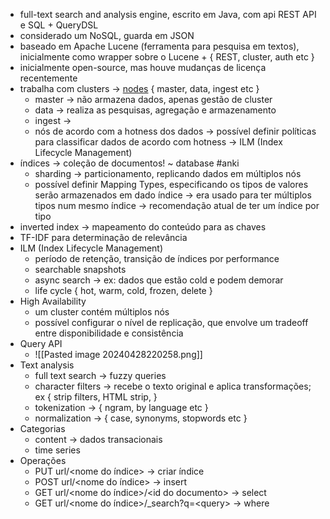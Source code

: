* full-text search and analysis engine, escrito em Java, com api REST API e SQL + QueryDSL
* considerado um NoSQL, guarda em JSON
* baseado em Apache Lucene (ferramenta para pesquisa em textos), inicialmente como wrapper sobre o Lucene + { REST, cluster, auth etc }
* inicialmente open-source, mas houve mudanças de licença recentemente
* trabalha com clusters -> [nodes](https://www.elastic.co/guide/en/elasticsearch/reference/current/modules-node.html) { master, data, ingest etc }
	* master -> não armazena dados, apenas gestão de cluster
	* data -> realiza as pesquisas, agregação e armazenamento
	* ingest -> 
	* nós de acordo com a hotness dos dados -> possível definir políticas para classificar dados de acordo com hotness -> ILM (Index Lifecycle Management)
* índices -> coleção de documentos! ~ database #anki 
	* sharding -> particionamento, replicando dados em múltiplos nós
	* possível definir Mapping Types, especificando os tipos de valores serão armazenados em dado índice -> era usado para ter múltiplos tipos num mesmo índice -> recomendação atual de ter um índice por tipo
* inverted index -> mapeamento do conteúdo para as chaves
* TF-IDF para determinação de relevância
* ILM (Index Lifecycle Management)
	* período de retenção, transição de índices por performance
	* searchable snapshots
	* async search -> ex: dados que estão cold e podem demorar
	* life cycle { hot, warm, cold, frozen, delete }
* High Availability
	* um cluster contém múltiplos nós
	* possível configurar o nível de replicação, que envolve um tradeoff entre disponibilidade e consistência
* Query API
	* ![[Pasted image 20240428220258.png]]
* Text analysis
	* full text search -> fuzzy queries
	* character filters -> recebe o texto original e aplica transformações; ex { strip filters, HTML strip, }
	* tokenization -> { ngram, by language etc }
	* normalization -> { case, synonyms, stopwords etc }
* Categorias
	* content -> dados transacionais
	* time series
* Operações
	* PUT url/\<nome do índice\> -> criar índice
	* POST url/\<nome do índice\> -> insert
	* GET url/\<nome do índice\>/\<id do documento\> -> select
	* GET url/\<nome do índice\>/\_search?q=\<query\> -> where